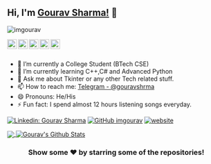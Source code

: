 ## Hi, I'm [Gourav Sharma!](https://imgourav.github.io/gourav) 👋
<p align="left"> <img src="https://komarev.com/ghpvc/?username=imgourav&label=Views&color=blue&style=plastic" alt="imgourav" /> </p>


<a href="https://linkedin.com/in/gourav-sharma-1b6946201">
  <img align="left" alt="Gourav's Linkdein" width="22px" src="https://cdn.jsdelivr.net/npm/simple-icons@v3/icons/linkedin.svg" />
</a>
<a href="https://github.com/imgourav">
  <img align="left" alt="Gourav's Github" width="22px" src="https://cdn.jsdelivr.net/npm/simple-icons@v3/icons/github.svg" />
</a>
<a href="https://t.me/gouravshrma">
  <img align="left" alt="Gourav's Telegram" width="22px" src="https://cdn.jsdelivr.net/npm/simple-icons@v3/icons/telegram.svg" />
</a>
<a href="https://instagram.com/_gourav.shrma/">
  <img align="left" alt="Gourav's Instagram" width="22px" src="https://cdn.jsdelivr.net/npm/simple-icons@v3/icons/instagram.svg" />
</a>
<a href="https://www.facebook.com/gourav.hunterheron/">
  <img align="left" alt="Gourav's Facebook" width="22px" src="https://cdn.jsdelivr.net/npm/simple-icons@v3/icons/facebook.svg" />
</a>

<br/>
<br/>


- 🔭 I’m currently a College Student (BTech CSE)
- 🌱 I’m currently learning C++,C# and Advanced Python
- 💬 Ask me about Tkinter or any other Tech related stuff.
- 📫 How to reach me: [Telegram - @gouravshrma](https://t.me/gouravshrma)
- 😄 Pronouns: He/His
- ⚡ Fun fact: I spend almost 12 hours listening songs everyday.


[![Linkedin: Gourav Sharma](https://img.shields.io/badge/-Gourav-blue?style=flat-square&logo=Linkedin&logoColor=white&link=https://www.linkedin.com/in/gourav-sharma-1b6946201 )](https://www.linkedin.com/in/gourav-sharma-1b6946201 )
[![GitHub imgourav](https://img.shields.io/github/followers/imgourav?label=follow&style=social)](https://github.com/imgourav)
[![website](https://img.shields.io/badge/PortfolioWebsite-2648ff?style=flat-square&logo=google-chrome)](https://imgourav.github.io/gourav/)


<a href="https://github.com/imgourav">
  <img align="center" src="https://github-readme-stats.vercel.app/api/top-langs/?username=imgourav&theme=light&hide_langs_below=1" />
</a>

<a href="https://github.com/imgourav">
 <img align="center" src="https://github-readme-stats.vercel.app/api?username=imgourav&show_icons=true&theme=light&line_height=27" alt="Gourav's Github Stats"/>
</a>

<div align="center">
  
### Show some ❤️ by starring some of the repositories!

</div>
